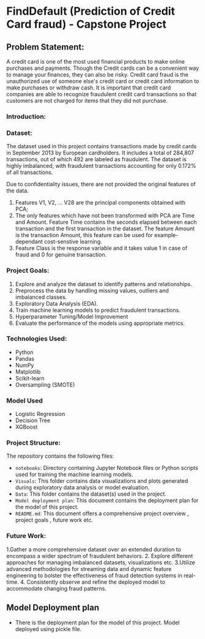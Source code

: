 # FindDefault (Prediction of Credit Card fraud) - Capstone Project
## Problem Statement:
 A credit card is one of the most used financial products to make online purchases and payments. Though the Credit cards can be a convenient way to manage your finances, they can also be risky. Credit card fraud is the unauthorized use of someone else's credit card or credit card information to make purchases or withdraw cash. It is important that credit card companies are able to recognize fraudulent credit card transactions so that customers are not charged for items that they did not purchase.

### Introduction:

### Dataset:
The dataset used in this project contains transactions made by credit cards in September 2013 by European cardholders. It includes a total of 284,807 transactions, out of which 492 are labeled as fraudulent. The dataset is highly imbalanced, with fraudulent transactions accounting for only 0.172% of all transactions.

Due to confidentiality issues, there are not provided the original features of the data.

1. Features V1, V2, ... V28 are the principal components obtained with PCA;
2. The only features which have not been transformed with PCA are Time and Amount. Feature Time contains the seconds elapsed between each transaction and the first transaction in the dataset. The feature Amount is the transaction Amount, this feature can be used for example-dependant cost-senstive learning.
3. Feature Class is the response variable and it takes value 1 in case of fraud and 0 for genuine transaction.


### Project Goals:
1. Explore and analyze the dataset to identify patterns and relationships.
2. Preprocess the data by handling missing values, outliers and imbalanced classes.
3. Exploratory Data Analysis (EDA).
4. Train machine learning models to predict fraudulent transactions.
5. Hyperparameter Tuning/Model Improvement 
6. Evaluate the performance of the models using appropriate metrics.

### Technologies Used:
- Python
- Pandas
- NumPy
- Matplotlib
- Scikit-learn
- Oversampling (SMOTE)

### Model Used
- Logistic Regression
- Decision Tree
- XGBoost

### Project Structure:	
The repository contains the following files:
- `notebooks`: Directory containing Jupyter Notebook files or Python scripts used for training the machine learning models.
- `Visuals`: This folder contains data visualizations and plots generated during exploratory data analysis or model evaluation.
- `Data`: This folder contains the dataset(s) used in the project.
- `Model deployment plan`: This document contains the deployment plan for the model of this project.
- `README.md`: This document offers a comprehensive project overview , project goals , future work etc.

### Future Work:
1.Gather a more comprehensive dataset over an extended duration to encompass a wider spectrum of fraudulent behaviors.
2. Explore different  approaches for managing imbalanced datasets, visualizations etc.
3.Utilize advanced methodologies for streaming data and dynamic feature engineering to bolster the effectiveness of fraud detection systems in real-time.
4. Consistently observe and refine the deployed model to accommodate changing fraud patterns.

## Model Deployment plan
- There is the deployment plan for the model of this project. Model deployed using pickle file.
